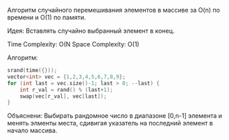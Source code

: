 Алгоритм случайного перемешивания элементов в массиве за O(n) по времени и O(1) по памяти.

Идея: Вставлять случайно выбранный элемент в конец.

Time Complexity: O(N
Space Complexity: O(1)

Алгоритм:
```cpp
srand(time({}));
vector<int> vec = {1,2,3,4,5,6,7,8,9};
for (int last = vec.size()-1; last > 0; --last) {
	int r_val = rand() % (last+1);
	swap(vec[r_val], vec[last]);
}
```
Объяснени:
	Выбирать рандомное число в диапазоне \[0,n-1] элемента и менять элменты места, сдивигая указатель на последний элемент в начало массива.